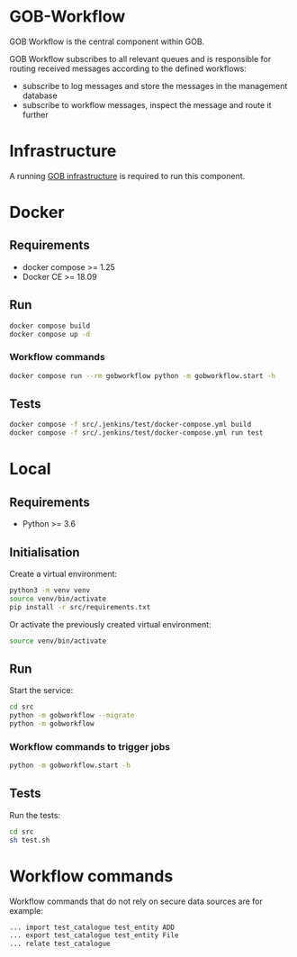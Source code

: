 # GOB-Workflow

GOB Workflow is the central component within GOB.

GOB Workflow subscribes to all relevant queues
and is responsible for routing received messages according to the defined workflows:
- subscribe to log messages and store the messages in the management database
- subscribe to workflow messages, inspect the message and route it further

# Infrastructure

A running [GOB infrastructure](https://github.com/Amsterdam/GOB-Infra)
is required to run this component.

# Docker

## Requirements

* docker compose >= 1.25
* Docker CE >= 18.09

## Run

```bash
docker compose build
docker compose up -d
```

### Workflow commands

```bash
docker compose run --rm gobworkflow python -m gobworkflow.start -h
```

## Tests

```bash
docker compose -f src/.jenkins/test/docker-compose.yml build
docker compose -f src/.jenkins/test/docker-compose.yml run test
```

# Local

## Requirements

* Python >= 3.6

## Initialisation

Create a virtual environment:

```bash
python3 -m venv venv
source venv/bin/activate
pip install -r src/requirements.txt
```

Or activate the previously created virtual environment:

```bash
source venv/bin/activate
```

## Run

Start the service:

```bash
cd src
python -m gobworkflow --migrate
python -m gobworkflow
```

### Workflow commands to trigger jobs

```bash
python -m gobworkflow.start -h
```

## Tests

Run the tests:

```bash
cd src
sh test.sh
```

# Workflow commands

Workflow commands that do not rely on secure data sources are for example:

```bash
... import test_catalogue test_entity ADD
... export test_catalogue test_entity File
... relate test_catalogue
```
